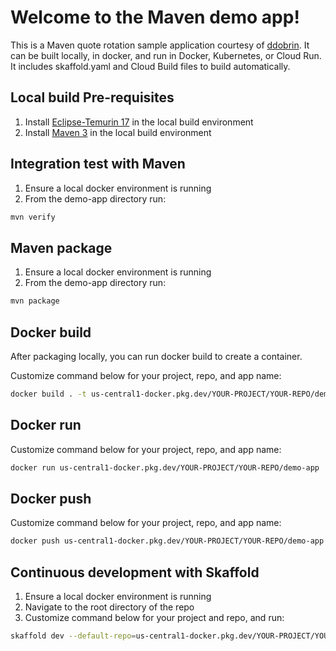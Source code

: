 # Welcome to the Maven demo app!

This is a Maven quote rotation sample application courtesy of [ddobrin](https://github.com/ddobrin). It can be built locally, in docker, and run in Docker, Kubernetes, or Cloud Run. It includes skaffold.yaml and Cloud Build files to build automatically.

## Local build Pre-requisites

1. Install [Eclipse-Temurin 17](https://adoptium.net/installation/) in the local build environment
2. Install [Maven 3](https://maven.apache.org/install.html) in the local build environment

## Integration test with Maven

1. Ensure a local docker environment is running
2. From the demo-app directory run:

```bash
mvn verify
```

## Maven package

1. Ensure a local docker environment is running
2. From the demo-app directory run:

```bash
mvn package
```

## Docker build

After packaging locally, you can run docker build to create a container.

Customize command below for your project, repo, and app name:

```bash
docker build . -t us-central1-docker.pkg.dev/YOUR-PROJECT/YOUR-REPO/demo-app
```
## Docker run

Customize command below for your project, repo, and app name:
```bash
docker run us-central1-docker.pkg.dev/YOUR-PROJECT/YOUR-REPO/demo-app
```

## Docker push

Customize command below for your project, repo, and app name:
```bash
docker push us-central1-docker.pkg.dev/YOUR-PROJECT/YOUR-REPO/demo-app
```

## Continuous development with Skaffold

1. Ensure a local docker environment is running
2. Navigate to the root directory of the repo
3. Customize command below for your project and repo, and run:

```bash
skaffold dev --default-repo=us-central1-docker.pkg.dev/YOUR-PROJECT/YOUR-REPO
```
